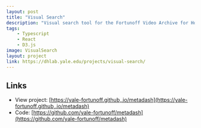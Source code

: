 ```yaml
---
layout: post
title: "Visual Search"
description: "Visual search tool for the Fortunoff Video Archive for Holocaust Testimonies at Yale University"
tags: 
    - Typescript
    - React
    - D3.js
image: VisualSearch
layout: project
link: https://dhlab.yale.edu/projects/visual-search/
---
```


## Links

* View project: [https://yale-fortunoff.github,.io/metadash](https://yale-fortunoff.github,.io/metadash)
* Code: [https://github.com/yale-fortunoff/metadash](https://github.com/yale-fortunoff/metadash)
